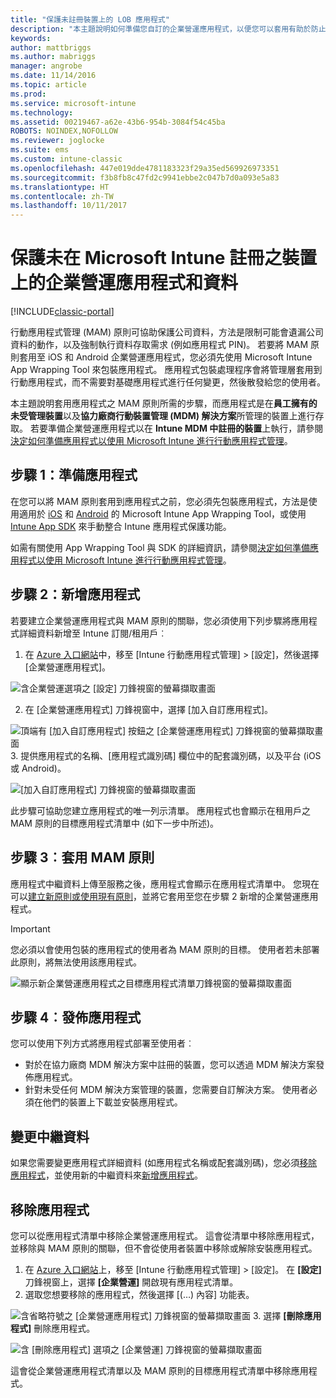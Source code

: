```yaml
---
title: "保護未註冊裝置上的 LOB 應用程式"
description: "本主題說明如何準備您自訂的企業營運應用程式，以便您可以套用有助於防止資料遺失的行動裝置應用程式管理原則。"
keywords: 
author: mattbriggs
ms.author: mabriggs
manager: angrobe
ms.date: 11/14/2016
ms.topic: article
ms.prod: 
ms.service: microsoft-intune
ms.technology: 
ms.assetid: 00219467-a62e-43b6-954b-3084f54c45ba
ROBOTS: NOINDEX,NOFOLLOW
ms.reviewer: joglocke
ms.suite: ems
ms.custom: intune-classic
ms.openlocfilehash: 447e019dde4781183323f29a35ed569926973351
ms.sourcegitcommit: f3b8fb8c47fd2c9941ebbe2c047b7d0a093e5a83
ms.translationtype: HT
ms.contentlocale: zh-TW
ms.lasthandoff: 10/11/2017
---
```

# <a name="protect-line-of-business-apps-and-data-on-devices-that-are-not-enrolled-in-microsoft-intune"></a>保護未在 Microsoft Intune 註冊之裝置上的企業營運應用程式和資料

[!INCLUDE[classic-portal](../includes/classic-portal.md)]

行動應用程式管理 (MAM) 原則可協助保護公司資料，方法是限制可能會遺漏公司資料的動作，以及強制執行資料存取需求 (例如應用程式 PIN)。 若要將 MAM 原則套用至 iOS 和 Android 企業營運應用程式，您必須先使用 Microsoft Intune App Wrapping Tool 來包裝應用程式。 應用程式包裝處理程序會將管理層套用到行動應用程式，而不需要對基礎應用程式進行任何變更，然後散發給您的使用者。  

本主題說明套用應用程式之 MAM 原則所需的步驟，而應用程式是在**員工擁有的未受管理裝置**以及**協力廠商行動裝置管理 (MDM) 解決方案**所管理的裝置上進行存取。  若要準備企業營運應用程式以在 **Intune MDM 中註冊的裝置**上執行，請參閱[決定如何準備應用程式以使用 Microsoft Intune 進行行動應用程式管理](/intune/apps-prepare-mobile-application-management)。


##  <a name="step-1-prepare-the-app"></a>步驟 1：準備應用程式

在您可以將 MAM 原則套用到應用程式之前，您必須先包裝應用程式，方法是使用適用於 [iOS](/intune/app-wrapper-prepare-ios) 和 [Android](/intune/app-wrapper-prepare-android) 的 Microsoft Intune App Wrapping Tool，或使用 [Intune App SDK](/intune/app-sdk) 來手動整合 Intune 應用程式保護功能。

如需有關使用 App Wrapping Tool 與 SDK 的詳細資訊，請參閱[決定如何準備應用程式以使用 Microsoft Intune 進行行動應用程式管理](/intune/apps-prepare-mobile-application-management)。

## <a name="step-2-add-the-app"></a>步驟 2：新增應用程式

若要建立企業營運應用程式與 MAM 原則的關聯，您必須使用下列步驟將應用程式詳細資料新增至 Intune 訂閱/租用戶︰

1. 在 [Azure 入口網站](https://portal.azure.com/)中，移至 [Intune 行動應用程式管理] > [設定]，然後選擇 [企業營運應用程式]。

  ![含企業營運選項之 [設定] 刀鋒視窗的螢幕擷取畫面](../media/mam-azure-portal-lob-on-settings.png)

2. 在 [企業營運應用程式] 刀鋒視窗中，選擇 [加入自訂應用程式]。

  ![頂端有 [加入自訂應用程式] 按鈕之 [企業營運應用程式] 刀鋒視窗的螢幕擷取畫面](../media/mam-azure-portal-add-lob-app-action.png)
3.  提供應用程式的名稱、[應用程式識別碼] 欄位中的配套識別碼，以及平台 (iOS 或 Android)。

  ![[加入自訂應用程式] 刀鋒視窗的螢幕擷取畫面](../media/mam-azure-portal-add-app-details.png)

  此步驟可協助您建立應用程式的唯一列示清單。 應用程式也會顯示在租用戶之 MAM 原則的目標應用程式清單中 (如下一步中所述)。

## <a name="step-3-apply-mam-policies"></a>步驟 3︰套用 MAM 原則
應用程式中繼資料上傳至服務之後，應用程式會顯示在應用程式清單中。 您現在可以[建立新原則或使用現有原則](create-and-deploy-mobile-app-management-policies-with-microsoft-intune.md)，並將它套用至您在步驟 2 新增的企業營運應用程式。

>[!IMPORTANT]
>您必須以會使用包裝的應用程式的使用者為 MAM 原則的目標。  使用者若未部署此原則，將無法使用該應用程式。


  ![顯示新企業營運應用程式之目標應用程式清單刀鋒視窗的螢幕擷取畫面](../media/mam-azure-portal-lob-on-targeted-app-list.png)
## <a name="step-4-distribute-the-app"></a>步驟 4︰發佈應用程式
您可以使用下列方式將應用程式部署至使用者︰
* 對於在協力廠商 MDM 解決方案中註冊的裝置，您可以透過 MDM 解決方案發佈應用程式。
* 針對未受任何 MDM 解決方案管理的裝置，您需要自訂解決方案。 使用者必須在他們的裝置上下載並安裝應用程式。

## <a name="change-the-metadata"></a>變更中繼資料
如果您需要變更應用程式詳細資料 (如應用程式名稱或配套識別碼)，您必須[移除應用程式](#remove-apps)，並使用新的中繼資料來[新增應用程式](#step-2-add-the-app)。

##  <a name="remove-apps"></a>移除應用程式
您可以從應用程式清單中移除企業營運應用程式。 這會從清單中移除應用程式，並移除與 MAM 原則的關聯，但不會從使用者裝置中移除或解除安裝應用程式。  

1.  在 [Azure 入口網站](https://portal.azure.com/)上，移至 [Intune 行動應用程式管理] > [設定]。 在 **[設定]** 刀鋒視窗上，選擇 **[企業營運]** 開啟現有應用程式清單。  
2.  選取您想要移除的應用程式，然後選擇 [(…) 內容] 功能表。

  ![含省略符號之 [企業營運應用程式] 刀鋒視窗的螢幕擷取畫面](../media/mam-azure-portal-lob-context-menu.png)
3.  選擇 **[刪除應用程式]** 刪除應用程式。

  ![含 [刪除應用程式] 選項之 [企業營運] 刀鋒視窗的螢幕擷取畫面](../media/mam-azure-portal-delete-app.png)

  這會從企業營運應用程式清單以及 MAM 原則的目標應用程式清單中移除應用程式。
